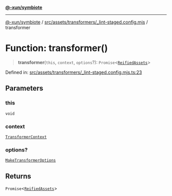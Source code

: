 [**@-xun/symbiote**](../../../../../README.md)

***

[@-xun/symbiote](../../../../../README.md) / [src/assets/transformers/\_lint-staged.config.mjs](../README.md) / transformer

# Function: transformer()

> **transformer**(`this`, `context`, `options`?): `Promise`\<[`ReifiedAssets`](../../../type-aliases/ReifiedAssets.md)\>

Defined in: [src/assets/transformers/\_lint-staged.config.mjs.ts:23](https://github.com/Xunnamius/symbiote/blob/1901cfe78a48fcd1dfae4e3760acf197e8812676/src/assets/transformers/_lint-staged.config.mjs.ts#L23)

## Parameters

### this

`void`

### context

[`TransformerContext`](../../../type-aliases/TransformerContext.md)

### options?

[`MakeTransformerOptions`](../../../type-aliases/MakeTransformerOptions.md)

## Returns

`Promise`\<[`ReifiedAssets`](../../../type-aliases/ReifiedAssets.md)\>
